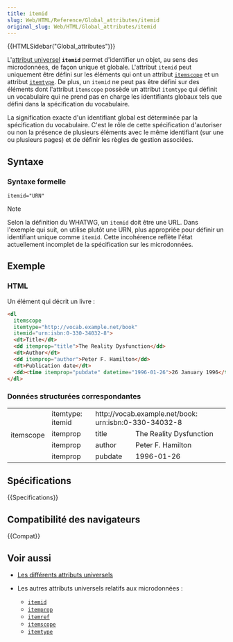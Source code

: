 ```yaml
---
title: itemid
slug: Web/HTML/Reference/Global_attributes/itemid
original_slug: Web/HTML/Global_attributes/itemid
---
```


{{HTMLSidebar("Global_attributes")}}

L'[attribut universel](/fr/docs/Web/HTML/Global_attributes) **`itemid`** permet d'identifier un objet, au sens des microdonnées, de façon unique et globale. L'attribut `itemid` peut uniquement être défini sur les éléments qui ont un attribut [`itemscope`](/fr/docs/Web/HTML/Global_attributes#itemscope) et un attribut [`itemtype`](/fr/docs/Web/HTML/Global_attributes#itemtype). De plus, un `itemid` ne peut pas être défini sur des éléments dont l'attribut `itemscope` possède un attribut `itemtype` qui définit un vocabulaire qui ne prend pas en charge les identifiants globaux tels que défini dans la spécification du vocabulaire.

La signification exacte d'un identifiant global est déterminée par la spécification du vocabulaire. C'est le rôle de cette spécification d'autoriser ou non la présence de plusieurs éléments avec le même identifiant (sur une ou plusieurs pages) et de définir les règles de gestion associées.

## Syntaxe

### Syntaxe formelle

```
itemid="URN"
```

> [!NOTE]
> Selon la définition du WHATWG, un `itemid` doit être une URL. Dans l'exemple qui suit, on utilise plutôt une URN, plus appropriée pour définir un identifiant unique comme `itemid`. Cette incohérence reflète l'état actuellement incomplet de la spécification sur les microdonnées.

## Exemple

### HTML

Un élément qui décrit un livre :

```html
<dl
  itemscope
  itemtype="http://vocab.example.net/book"
  itemid="urn:isbn:0-330-34032-8">
  <dt>Title</dt>
  <dd itemprop="title">The Reality Dysfunction</dd>
  <dt>Author</dt>
  <dd itemprop="author">Peter F. Hamilton</dd>
  <dt>Publication date</dt>
  <dd><time itemprop="pubdate" datetime="1996-01-26">26 January 1996</time></dd>
</dl>
```

### Données structurées correspondantes

<table class="standard-table">
  <tbody>
    <tr>
      <td colspan="1" rowspan="14">itemscope</td>
      <td>itemtype: itemid</td>
      <td colspan="2" rowspan="1">
        http://vocab.example.net/book: urn:isbn:0-330-34032-8
      </td>
    </tr>
    <tr>
      <td>itemprop</td>
      <td>title</td>
      <td>The Reality Dysfunction</td>
    </tr>
    <tr>
      <td>itemprop</td>
      <td>author</td>
      <td>Peter F. Hamilton</td>
    </tr>
    <tr>
      <td>itemprop</td>
      <td>pubdate</td>
      <td>1996-01-26</td>
    </tr>
  </tbody>
</table>

## Spécifications

{{Specifications}}

## Compatibilité des navigateurs

{{Compat}}

## Voir aussi

- [Les différents attributs universels](/fr/docs/Web/HTML/Global_attributes)
- Les autres attributs universels relatifs aux microdonnées :

  - [`itemid`](/fr/docs/Web/HTML/Global_attributes#itemid)
  - [`itemprop`](/fr/docs/Web/HTML/Global_attributes#itemprop)
  - [`itemref`](/fr/docs/Web/HTML/Global_attributes#itemref)
  - [`itemscope`](/fr/docs/Web/HTML/Global_attributes#itemscope)
  - [`itemtype`](/fr/docs/Web/HTML/Global_attributes#itemtype)
